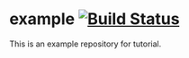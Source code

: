 # example [![Build Status](https://travis-ci.org/mosuka/example.svg?branch=master)](https://travis-ci.org/mosuka/example)
This is an example repository for tutorial.
